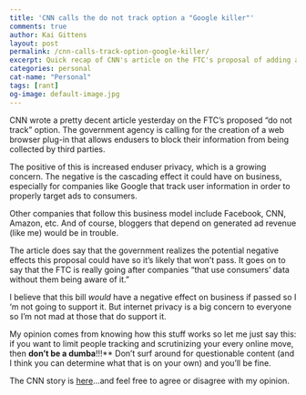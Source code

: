 ```yaml
---
title: 'CNN calls the do not track option a "Google killer"'
comments: true
author: Kai Gittens
layout: post
permalink: /cnn-calls-track-option-google-killer/
excerpt: Quick recap of CNN's article on the FTC's proposal of adding a do not track feature that consumers can use for internet browsing, short opinion included
categories: personal
cat-name: "Personal"
tags: [rant]
og-image: default-image.jpg
---
```

CNN wrote a pretty decent article yesterday on the FTC’s proposed “do not track” option. The government agency is calling for the creation of a web browser plug-in that allows endusers to block their information from being collected by third parties.

The positive of this is increased enduser privacy, which is a growing concern. The negative is the cascading effect it could have on business, especially for companies like Google that track user information in order to properly target ads to consumers.

Other companies that follow this business model include Facebook, CNN, Amazon, etc. And of course, bloggers that depend on generated ad revenue (like me) would be in trouble.

The article does say that the government realizes the potential negative effects this proposal could have so it’s likely that won’t pass. It goes on to say that the FTC is really going after companies “that use consumers’ data without them being aware of it.”

I believe that this bill *would* have a negative effect on business if passed so I ‘m not going to support it. But internet privacy is a big concern to everyone so I’m not mad at those that do support it.

My opinion comes from knowing how this stuff works so let me just say this: if you want to limit people tracking and scrutinizing your every online move, then **don’t be a dumba**!!!** Don’t surf around for questionable content (and I think you can determine what that is on your own) and you’ll be fine.

The CNN story is [here][1]…and feel free to agree or disagree with my opinion.

 [1]: http://money.cnn.com/2010/12/02/technology/ftc_do_not_track/index.htm?source=cnn_bin&hpt=Sbin